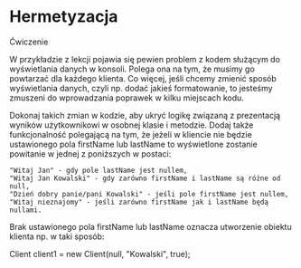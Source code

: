 # Hermetyzacja
Ćwiczenie

W przykładzie z lekcji pojawia się pewien problem z kodem służącym do wyświetlania danych w konsoli. Polega ona na tym, że musimy go powtarzać dla każdego klienta. Co więcej, jeśli chcemy zmienić sposób wyświetlania danych, czyli np. dodać jakieś formatowanie, to jesteśmy zmuszeni do wprowadzania poprawek w kilku miejscach kodu.

Dokonaj takich zmian w kodzie, aby ukryć logikę związaną z prezentacją wyników użytkownikowi w osobnej klasie i metodzie. Dodaj także funkcjonalność polegającą na tym, że jeżeli w kliencie nie będzie ustawionego pola firstName lub lastName to wyświetlone zostanie powitanie w jednej z poniższych w postaci:

    "Witaj Jan" - gdy pole lastName jest nullem,
    "Witaj Jan Kowalski" - gdy zarówno firstName i lastName są różne od null,
    "Dzień dobry panie/pani Kowalski" - jeśli pole firstName jest nullem,
    "Witaj nieznajomy" - jeśli zarówno firstName jak i lastName będą nullami.

Brak ustawionego pola firstName lub lastName oznacza utworzenie obiektu klienta np. w taki sposób:

Client client1 = new Client(null, "Kowalski", true);
